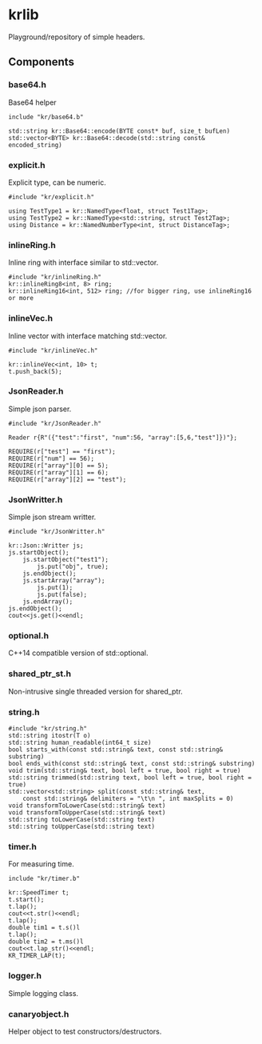 # krlib

Playground/repository of simple headers.

## Components

### base64.h

Base64 helper

```
include "kr/base64.b"

std::string kr::Base64::encode(BYTE const* buf, size_t bufLen)
std::vector<BYTE> kr::Base64::decode(std::string const& encoded_string)
```

### explicit.h

Explicit type, can be numeric.

```
#include "kr/explicit.h"

using TestType1 = kr::NamedType<float, struct Test1Tag>;
using TestType2 = kr::NamedType<std::string, struct Test2Tag>;
using Distance = kr::NamedNumberType<int, struct DistanceTag>;
```

### inlineRing.h

Inline ring with interface similar to std::vector.

```
#include "kr/inlineRing.h"
kr::inlineRing8<int, 8> ring;
kr::inlineRing16<int, 512> ring; //for bigger ring, use inlineRing16 or more
```

### inlineVec.h

Inline vector with interface matching std::vector.

```
#include "kr/inlineVec.h"

kr::inlineVec<int, 10> t;
t.push_back(5);
```

### JsonReader.h

Simple json parser.

```
#include "kr/JsonReader.h"

Reader r{R"({"test":"first", "num":56, "array":[5,6,"test"]})"};

REQUIRE(r["test"] == "first");
REQUIRE(r["num"] == 56);
REQUIRE(r["array"][0] == 5);
REQUIRE(r["array"][1] == 6);
REQUIRE(r["array"][2] == "test");
```

### JsonWritter.h

Simple json stream writter.

```
#include "kr/JsonWritter.h"

kr::Json::Writter js;
js.startObject();
    js.startObject("test1");
        js.put("obj", true);
    js.endObject();
    js.startArray("array");
        js.put(1);
        js.put(false);
    js.endArray();
js.endObject();
cout<<js.get()<<endl;
```

### optional.h

C++14 compatible version of std::optional.

### shared_ptr_st.h

Non-intrusive single threaded version for shared_ptr.

### string.h

```
#include "kr/string.h"
std::string itostr(T o)
std::string human_readable(int64_t size)
bool starts_with(const std::string& text, const std::string& substring)
bool ends_with(const std::string& text, const std::string& substring)
void trim(std::string& text, bool left = true, bool right = true)
std::string trimmed(std::string text, bool left = true, bool right = true)
std::vector<std::string> split(const std::string& text,
    const std::string& delimiters = "\t\n ", int maxSplits = 0)
void transformToLowerCase(std::string& text)
void transformToUpperCase(std::string& text)
std::string toLowerCase(std::string text)
std::string toUpperCase(std::string text)
```

### timer.h

For measuring time.

```
include "kr/timer.b"

kr::SpeedTimer t;
t.start();
t.lap();
cout<<t.str()<<endl;
t.lap();
double tim1 = t.s()l
t.lap();
double tim2 = t.ms()l
cout<<t.lap_str()<<endl;
KR_TIMER_LAP(t);
```

### logger.h

Simple logging class.

### canaryobject.h

Helper object to test constructors/destructors.

